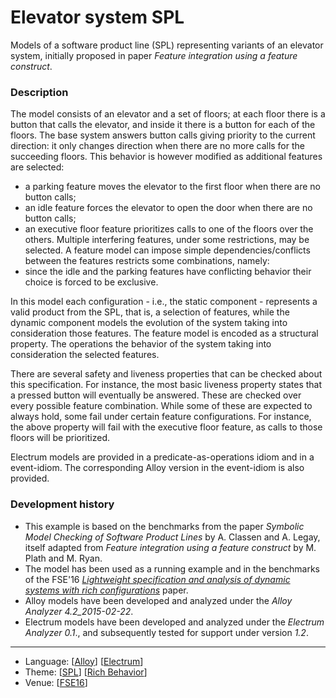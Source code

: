 # Elevator system SPL

Models of a software product line (SPL) representing variants of an elevator system, initially proposed in paper *Feature integration using a feature construct*.

### Description

The model consists of an elevator and a set of floors; at each floor there is a button that calls the elevator, and inside it there is a button for each of the floors. The base system answers button calls giving priority to the current direction: it only changes direction when there are no more calls for the succeeding floors. This behavior is however modified as additional features are selected:
  * a parking feature moves the elevator to the first floor when there are no button calls; 
  * an idle feature forces the elevator to open the door when there are no button calls; 
  * an executive floor feature prioritizes calls to one of the floors over the others. 
Multiple interfering features, under some restrictions, may be selected. A feature model can impose simple dependencies/conflicts between the features restricts some combinations, namely:
  * since the idle and the parking features have conflicting behavior their choice is forced to be exclusive. 

In this model each configuration - i.e., the static component - represents a valid product from the SPL, that is, a selection of features, while the dynamic component models the evolution of the system taking into consideration those features. The feature model is encoded as a structural property. The operations the behavior of the system taking into consideration the selected features. 

There are several safety and liveness properties that can be checked about this specification. For instance, the most basic liveness property states that a pressed button will eventually be answered. These are checked over every possible feature combination. While some of these are expected to always hold, some fail under certain feature configurations. For instance, the above property will fail with the executive floor feature, as calls to those floors will be prioritized.

Electrum models are provided in a predicate-as-operations idiom and in a event-idiom. The corresponding Alloy version in the event-idiom is also provided. 

### Development history
* This example is based on the benchmarks from the paper *Symbolic Model Checking of Software Product Lines* by A. Classen and A. Legay, itself adapted from *Feature integration using a feature construct* by M. Plath and M. Ryan.
* The model has been used as a running example and in the benchmarks of the FSE'16 *[Lightweight specification and analysis of dynamic systems with rich configurations](http://nmacedo.github.io/pubs.html#fse16)* paper.
* Alloy models have been developed and analyzed under the *Alloy Analyzer 4.2_2015-02-22*.
* Electrum models have been developed and analyzed under the *Electrum Analyzer 0.1*., and subsequently tested for support under version *1.2*.

---

* Language: [[Alloy](https://github.com/nmacedo/MSV/wiki/By-Language#alloy)] [[Electrum](https://github.com/nmacedo/MSV/wiki/By-Language#electrum)]
* Theme: [[SPL](https://github.com/nmacedo/MSV/wiki/By-Theme#spl)] [[Rich Behavior](https://github.com/nmacedo/MSV/wiki/By-Theme#rich-behavior)] 
* Venue: [[FSE16](https://github.com/nmacedo/MSV/wiki/By-Venus#fse16)]